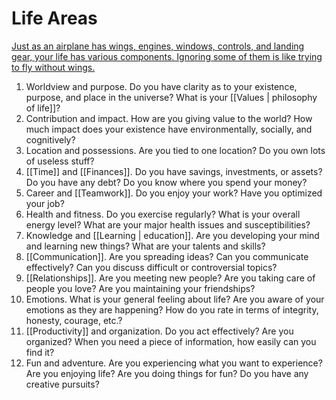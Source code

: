 # Life Areas

[Just as an airplane has wings, engines, windows, controls, and landing gear, your life has various components. Ignoring some of them is like trying to fly without wings.
](https://alexvermeer.com/life-areas/)

1. Worldview and purpose. Do you have clarity as to your existence, purpose, and place in the universe? What is your [[Values | philosophy of life]]?
2. Contribution and impact. How are you giving value to the world? How much impact does your existence have environmentally, socially, and cognitively?
3. Location and possessions. Are you tied to one location? Do you own lots of useless stuff?
4. [[Time]] and [[Finances]]. Do you have savings, investments, or assets? Do you have any debt? Do you know where you spend your money?
5. Career and [[Teamwork]]. Do you enjoy your work? Have you optimized your job?
6. Health and fitness. Do you exercise regularly? What is your overall energy level? What are your major health issues and susceptibilities?
7. Knowledge and [[Learning | education]]. Are you developing your mind and learning new things? What are your talents and skills?
8. [[Communication]]. Are you spreading ideas? Can you communicate effectively? Can you discuss difficult or controversial topics?
9. [[Relationships]]. Are you meeting new people? Are you taking care of people you love? Are you maintaining your friendships?
10. Emotions. What is your general feeling about life? Are you aware of your emotions as they are happening? How do you rate in terms of integrity, honesty, courage, etc.?
11. [[Productivity]] and organization. Do you act effectively? Are you organized? When you need a piece of information, how easily can you find it?
12. Fun and adventure. Are you experiencing what you want to experience? Are you enjoying life? Are you doing things for fun? Do you have any creative pursuits?